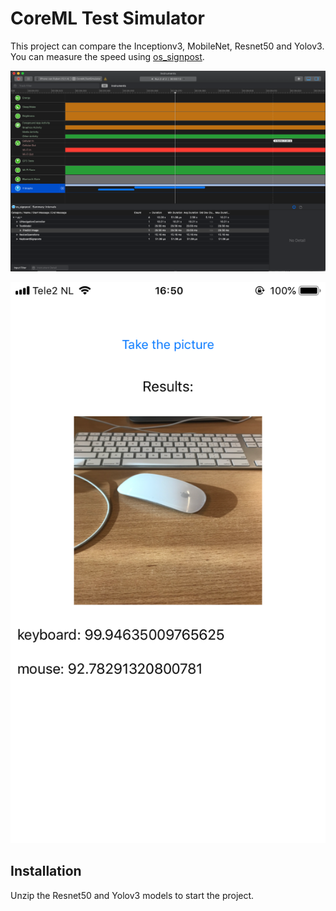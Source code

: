# CoreML Test Simulator
This project can compare the Inceptionv3, MobileNet, Resnet50 and Yolov3. You can measure the speed using [os_signpost](https://developer.apple.com/documentation/os/3019241-os_signpost).

![](readme/screenshot.png "Screenshot 1")

![](readme/screenshot2.JPG "Screenshot 2")

## Installation

Unzip the Resnet50 and Yolov3 models to start the project.
